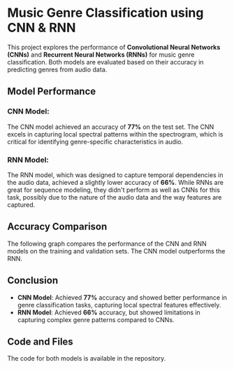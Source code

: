 # Music Genre Classification using CNN & RNN

This project explores the performance of **Convolutional Neural Networks (CNNs)** and **Recurrent Neural Networks (RNNs)** for music genre classification. Both models are evaluated based on their accuracy in predicting genres from audio data.

## Model Performance

### CNN Model:
The CNN model achieved an accuracy of **77%** on the test set. The CNN excels in capturing local spectral patterns within the spectrogram, which is critical for identifying genre-specific characteristics in audio.

### RNN Model:
The RNN model, which was designed to capture temporal dependencies in the audio data, achieved a slightly lower accuracy of **66%**. While RNNs are great for sequence modeling, they didn't perform as well as CNNs for this task, possibly due to the nature of the audio data and the way features are captured.

## Accuracy Comparison
The following graph compares the performance of the CNN and RNN models on the training and validation sets. The CNN model outperforms the RNN.

## Conclusion

- **CNN Model**: Achieved **77%** accuracy and showed better performance in genre classification tasks, capturing local spectral features effectively.
- **RNN Model**: Achieved **66%** accuracy, but showed limitations in capturing complex genre patterns compared to CNNs.

## Code and Files
The code for both models is available in the repository.






